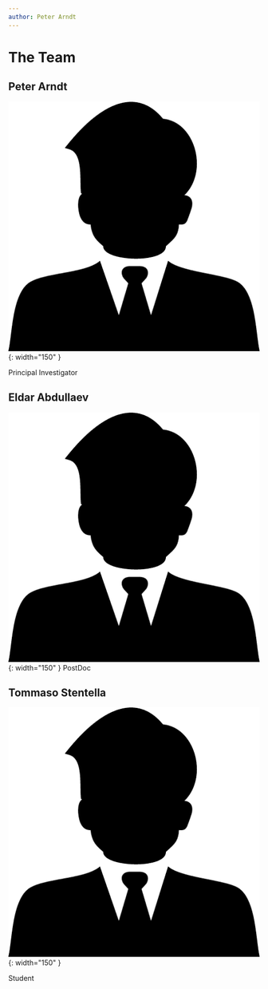 ```yaml
---
author: Peter Arndt
---
```


# The Team

## Peter Arndt
![Peter Arndt](assets/male-employee-icon.png){: width="150" }

Principal Investigator

## Eldar Abdullaev
![Eldar Abdullaev](assets/male-employee-icon.png){: width="150" }
PostDoc

## Tommaso Stentella
![Tommaso Stentella](assets/male-employee-icon.png){: width="150" }

Student


